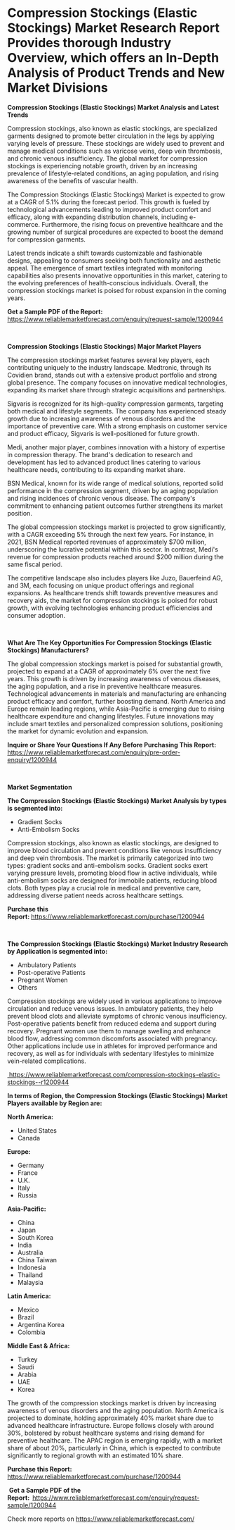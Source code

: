 <p><h1>Compression Stockings (Elastic Stockings) Market Research Report Provides thorough Industry Overview, which offers an In-Depth Analysis of Product Trends and New Market Divisions</h1></p><p><strong>Compression Stockings (Elastic Stockings) Market Analysis and Latest Trends</strong></p>
<p><p>Compression stockings, also known as elastic stockings, are specialized garments designed to promote better circulation in the legs by applying varying levels of pressure. These stockings are widely used to prevent and manage medical conditions such as varicose veins, deep vein thrombosis, and chronic venous insufficiency. The global market for compression stockings is experiencing notable growth, driven by an increasing prevalence of lifestyle-related conditions, an aging population, and rising awareness of the benefits of vascular health.</p><p>The Compression Stockings (Elastic Stockings) Market is expected to grow at a CAGR of 5.1% during the forecast period. This growth is fueled by technological advancements leading to improved product comfort and efficacy, along with expanding distribution channels, including e-commerce. Furthermore, the rising focus on preventive healthcare and the growing number of surgical procedures are expected to boost the demand for compression garments.</p><p>Latest trends indicate a shift towards customizable and fashionable designs, appealing to consumers seeking both functionality and aesthetic appeal. The emergence of smart textiles integrated with monitoring capabilities also presents innovative opportunities in this market, catering to the evolving preferences of health-conscious individuals. Overall, the compression stockings market is poised for robust expansion in the coming years.</p></p>
<p><strong>Get a Sample PDF of the Report:&nbsp;</strong> <a href="https://www.reliablemarketforecast.com/enquiry/request-sample/1200944?utm_campaign=3539&utm_medium=2&utm_source=Github&utm_content=ia&utm_term=22032025&utm_id=compression-stockings-elastic-stockings">https://www.reliablemarketforecast.com/enquiry/request-sample/1200944</a></p>
<p>&nbsp;</p>
<p><strong>Compression Stockings (Elastic Stockings) Major Market Players</strong></p>
<p><p>The compression stockings market features several key players, each contributing uniquely to the industry landscape. Medtronic, through its Covidien brand, stands out with a extensive product portfolio and strong global presence. The company focuses on innovative medical technologies, expanding its market share through strategic acquisitions and partnerships.</p><p>Sigvaris is recognized for its high-quality compression garments, targeting both medical and lifestyle segments. The company has experienced steady growth due to increasing awareness of venous disorders and the importance of preventive care. With a strong emphasis on customer service and product efficacy, Sigvaris is well-positioned for future growth.</p><p>Medi, another major player, combines innovation with a history of expertise in compression therapy. The brand's dedication to research and development has led to advanced product lines catering to various healthcare needs, contributing to its expanding market share.</p><p>BSN Medical, known for its wide range of medical solutions, reported solid performance in the compression segment, driven by an aging population and rising incidences of chronic venous disease. The company's commitment to enhancing patient outcomes further strengthens its market position.</p><p>The global compression stockings market is projected to grow significantly, with a CAGR exceeding 5% through the next few years. For instance, in 2021, BSN Medical reported revenues of approximately $700 million, underscoring the lucrative potential within this sector. In contrast, Medi's revenue for compression products reached around $200 million during the same fiscal period.</p><p>The competitive landscape also includes players like Juzo, Bauerfeind AG, and 3M, each focusing on unique product offerings and regional expansions. As healthcare trends shift towards preventive measures and recovery aids, the market for compression stockings is poised for robust growth, with evolving technologies enhancing product efficiencies and consumer adoption.</p></p>
<p>&nbsp;</p>
<p><strong>What Are The Key Opportunities For Compression Stockings (Elastic Stockings) Manufacturers?</strong></p>
<p><p>The global compression stockings market is poised for substantial growth, projected to expand at a CAGR of approximately 6% over the next five years. This growth is driven by increasing awareness of venous diseases, the aging population, and a rise in preventive healthcare measures. Technological advancements in materials and manufacturing are enhancing product efficacy and comfort, further boosting demand. North America and Europe remain leading regions, while Asia-Pacific is emerging due to rising healthcare expenditure and changing lifestyles. Future innovations may include smart textiles and personalized compression solutions, positioning the market for dynamic evolution and expansion.</p></p>
<p><strong>Inquire or Share Your Questions If Any Before Purchasing This Report:</strong> <a href="https://www.reliablemarketforecast.com/enquiry/pre-order-enquiry/1200944?utm_campaign=3539&utm_medium=2&utm_source=Github&utm_content=ia&utm_term=22032025&utm_id=compression-stockings-elastic-stockings">https://www.reliablemarketforecast.com/enquiry/pre-order-enquiry/1200944</a></p>
<p>&nbsp;</p>
<p><strong>Market Segmentation</strong></p>
<p><strong>The Compression Stockings (Elastic Stockings) Market Analysis by types is segmented into:</strong></p>
<p><ul><li>Gradient Socks</li><li>Anti-Embolism Socks</li></ul></p>
<p><p>Compression stockings, also known as elastic stockings, are designed to improve blood circulation and prevent conditions like venous insufficiency and deep vein thrombosis. The market is primarily categorized into two types: gradient socks and anti-embolism socks. Gradient socks exert varying pressure levels, promoting blood flow in active individuals, while anti-embolism socks are designed for immobile patients, reducing blood clots. Both types play a crucial role in medical and preventive care, addressing diverse patient needs across healthcare settings.</p></p>
<p><strong>Purchase this Report:&nbsp;</strong><a href="https://www.reliablemarketforecast.com/purchase/1200944?utm_campaign=3539&utm_medium=2&utm_source=Github&utm_content=ia&utm_term=22032025&utm_id=compression-stockings-elastic-stockings">https://www.reliablemarketforecast.com/purchase/1200944</a></p>
<p>&nbsp;</p>
<p><strong>The Compression Stockings (Elastic Stockings) Market Industry Research by Application is segmented into:</strong></p>
<p><ul><li>Ambulatory Patients</li><li>Post-operative Patients</li><li>Pregnant Women</li><li>Others</li></ul></p>
<p><p>Compression stockings are widely used in various applications to improve circulation and reduce venous issues. In ambulatory patients, they help prevent blood clots and alleviate symptoms of chronic venous insufficiency. Post-operative patients benefit from reduced edema and support during recovery. Pregnant women use them to manage swelling and enhance blood flow, addressing common discomforts associated with pregnancy. Other applications include use in athletes for improved performance and recovery, as well as for individuals with sedentary lifestyles to minimize vein-related complications.</p></p>
<p><a href="https://www.reliablemarketforecast.com/compression-stockings-elastic-stockings--r1200944?utm_campaign=3539&utm_medium=2&utm_source=Github&utm_content=ia&utm_term=22032025&utm_id=compression-stockings-elastic-stockings">&nbsp;https://www.reliablemarketforecast.com/compression-stockings-elastic-stockings--r1200944</a></p>
<p><strong>In terms of Region, the Compression Stockings (Elastic Stockings) Market Players available by Region are:</strong></p>
<p>
    <p> <strong> North America: </strong>
        <ul>
            <li>United States</li>
            <li>Canada</li>
        </ul>
        </p> 
    <p> <strong> Europe: </strong>
        <ul>
            <li>Germany</li>
            <li>France</li>
            <li>U.K.</li>
            <li>Italy</li>
            <li>Russia</li>
        </ul>
        </p> 
    <p> <strong> Asia-Pacific: </strong>
        <ul>
            <li>China</li>
            <li>Japan</li>
            <li>South Korea</li>
            <li>India</li>
            <li>Australia</li>
            <li>China Taiwan</li>
            <li>Indonesia</li>
            <li>Thailand</li>
            <li>Malaysia</li>
        </ul>
        </p> 
    <p> <strong> Latin America: </strong>
        <ul>
            <li>Mexico</li>
            <li>Brazil</li>
            <li>Argentina Korea</li>
            <li>Colombia</li>
        </ul>
        </p> 
    <p> <strong> Middle East & Africa: </strong>
        <ul>
            <li>Turkey</li>
            <li>Saudi</li>
            <li>Arabia</li>
            <li>UAE</li>
            <li>Korea</li>
        </ul>
    </p>
    </p>
<p><p>The growth of the compression stockings market is driven by increasing awareness of venous disorders and the aging population. North America is projected to dominate, holding approximately 40% market share due to advanced healthcare infrastructure. Europe follows closely with around 30%, bolstered by robust healthcare systems and rising demand for preventive healthcare. The APAC region is emerging rapidly, with a market share of about 20%, particularly in China, which is expected to contribute significantly to regional growth with an estimated 10% share.</p></p>
<p><strong>Purchase this Report: </strong><a href="https://www.reliablemarketforecast.com/purchase/1200944?utm_campaign=3539&utm_medium=2&utm_source=Github&utm_content=ia&utm_term=22032025&utm_id=compression-stockings-elastic-stockings">https://www.reliablemarketforecast.com/purchase/1200944</a></p>
<p>&nbsp;<strong>Get a Sample PDF of the Report:&nbsp;&nbsp;</strong><a href="https://www.reliablemarketforecast.com/enquiry/request-sample/1200944?utm_campaign=3539&utm_medium=2&utm_source=Github&utm_content=ia&utm_term=22032025&utm_id=compression-stockings-elastic-stockings">https://www.reliablemarketforecast.com/enquiry/request-sample/1200944</a></p>
<p><strong></strong></p>
<p>Check more reports on <a href="https://www.reliablemarketforecast.com/?utm_campaign=3539&utm_medium=2&utm_source=Github&utm_content=ia&utm_term=22032025&utm_id=compression-stockings-elastic-stockings">https://www.reliablemarketforecast.com/</a></p>